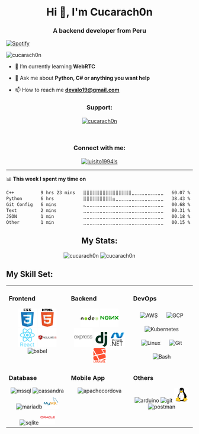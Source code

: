 <h1 align="center">Hi 👋, I'm Cucarach0n</h1>
<h3 align="center">A backend developer from Peru</h3>
<p align="center">

[![Spotify](https://spotifygit-ten.vercel.app/api/spotify?background_color=0d1117&border_color=ffffff)](https://open.spotify.com/user/antexngopkqeh5hl073r0e8do)


	
</p>

<!--START_SECTION:badges-->
<!--END_SECTION:badges-->


<p align="left"> <img src="https://komarev.com/ghpvc/?username=cucarach0n&label=Profile%20views&color=0e75b6&style=flat" alt="cucarach0n" /> </p>

- 🌱 I’m currently learning **WebRTC**

- 💬 Ask me about **Python, C# or anything you want help**

- 📫 How to reach me **devalo19@gmail.com**

<h3 align="center">Support:</h3>
<p align="center"><a href="https://www.buymeacoffee.com/devalo19Y"> <img align="center" src="https://cdn.buymeacoffee.com/buttons/v2/default-yellow.png" height="50" width="210" alt="cucarach0n" /></a></p><br>

<h3 align="center">Connect with me:</h3>
<p align="center">
<a href="https://www.youtube.com/c/LuisParionaOsorio" target="blank"><img align="center" src="https://raw.githubusercontent.com/rahuldkjain/github-profile-readme-generator/master/src/images/icons/Social/youtube.svg" alt="luisito1994ls" height="30" width="40" /></a>
</p>

---
<p align="center">
	
📊 **This week I spent my time on**
	
<!--START_SECTION:waka-->

```text
C++          9 hrs 23 mins   ⣿⣿⣿⣿⣿⣿⣿⣿⣿⣿⣿⣿⣿⣿⣿⣀⣀⣀⣀⣀⣀⣀⣀⣀⣀   60.07 %
Python       6 hrs           ⣿⣿⣿⣿⣿⣿⣿⣿⣿⣶⣀⣀⣀⣀⣀⣀⣀⣀⣀⣀⣀⣀⣀⣀⣀   38.43 %
Git Config   6 mins          ⣄⣀⣀⣀⣀⣀⣀⣀⣀⣀⣀⣀⣀⣀⣀⣀⣀⣀⣀⣀⣀⣀⣀⣀⣀   00.68 %
Text         2 mins          ⣀⣀⣀⣀⣀⣀⣀⣀⣀⣀⣀⣀⣀⣀⣀⣀⣀⣀⣀⣀⣀⣀⣀⣀⣀   00.31 %
JSON         1 min           ⣀⣀⣀⣀⣀⣀⣀⣀⣀⣀⣀⣀⣀⣀⣀⣀⣀⣀⣀⣀⣀⣀⣀⣀⣀   00.18 %
Other        1 min           ⣀⣀⣀⣀⣀⣀⣀⣀⣀⣀⣀⣀⣀⣀⣀⣀⣀⣀⣀⣀⣀⣀⣀⣀⣀   00.15 %
```

<!--END_SECTION:waka-->
	
</p>

<h2 align="center">My Stats:</h2>

<p align="center"><img align="center" src="https://github-readme-stats.vercel.app/api/top-langs?username=cucarach0n&show_icons=true&theme=gruvbox&locale=en&layout=compact" alt="cucarach0n" />      <img align="center" src="https://github-readme-streak-stats.herokuapp.com/?user=cucarach0n&theme=dark" alt="cucarach0n" /></p>
<p align="center">
	
</p>
<h2 align="left">My Skill Set:</h2>
 
<table>
<tr>
<td valign="top" width="33%">

### Frontend  
<div align="center">  
	<img src="https://raw.githubusercontent.com/devicons/devicon/master/icons/css3/css3-original-wordmark.svg" alt="css3"  height="50"/> 
	<img src="https://raw.githubusercontent.com/devicons/devicon/master/icons/html5/html5-original-wordmark.svg" alt="html5"  height="50"/> 
	<img src="https://raw.githubusercontent.com/devicons/devicon/master/icons/react/react-original-wordmark.svg" alt="react"  height="50"/> 
	<img src="https://raw.githubusercontent.com/devicons/devicon/master/icons/angularjs/angularjs-original-wordmark.svg" alt="angularjs"  height="50"/> 
	<img src="https://www.vectorlogo.zone/logos/babeljs/babeljs-icon.svg" alt="babel" width="40" height="50"/> 
</div>

</td>
<td valign="top" width="33%">

### Backend  
<div align="center">  
	<img src="https://raw.githubusercontent.com/devicons/devicon/master/icons/nodejs/nodejs-original-wordmark.svg" alt="nodejs" height="50"/> 
	<img src="https://raw.githubusercontent.com/devicons/devicon/master/icons/nginx/nginx-original.svg" alt="nginx" height="50"/> 
	<img src="https://raw.githubusercontent.com/devicons/devicon/master/icons/express/express-original-wordmark.svg" alt="express" height="50"/>
	<img src="https://raw.githubusercontent.com/devicons/devicon/master/icons/django/django-plain.svg" alt="django" height="40"/> 
	<img src="https://raw.githubusercontent.com/devicons/devicon/master/icons/dot-net/dot-net-original-wordmark.svg" alt="dotnet" height="40"/> 
	<img src="https://raw.githubusercontent.com/devicons/devicon/master/icons/laravel/laravel-plain-wordmark.svg" alt="laravel" height="40"/> 
</div>

</td>
<td valign="top" width="33%">

### DevOps  
<div align="center">  
	<img style="margin: 10px" src="https://profilinator.rishav.dev/skills-assets/amazonwebservices-original-wordmark.svg" alt="AWS" height="50" />  
	<img style="margin: 10px" src="https://profilinator.rishav.dev/skills-assets/google_cloud-icon.svg" alt="GCP" height="50" />  
	<img style="margin: 10px" src="https://profilinator.rishav.dev/skills-assets/kubernetes-icon.svg" alt="Kubernetes" height="50" />  
	<img style="margin: 10px" src="https://profilinator.rishav.dev/skills-assets/linux-original.svg" alt="Linux" height="50" />  
	<img style="margin: 10px" src="https://profilinator.rishav.dev/skills-assets/git-scm-icon.svg" alt="Git" height="50" />  
	<img style="margin: 10px" src="https://profilinator.rishav.dev/skills-assets/gnu_bash-icon.svg" alt="Bash" height="50" />  
</div>

</td>
</tr>


<tr>
<td valign="top" width="33%">

### Database 
<div align="center">  
    <img src="https://www.svgrepo.com/show/303229/microsoft-sql-server-logo.svg" alt="mssql" width="40" height="40"/> 
    <img src="https://www.vectorlogo.zone/logos/apache_cassandra/apache_cassandra-icon.svg" alt="cassandra" width="40" height="40"/> 
    <img src="https://www.vectorlogo.zone/logos/mariadb/mariadb-icon.svg" alt="mariadb" width="40" height="40"/> 
    <img src="https://raw.githubusercontent.com/devicons/devicon/master/icons/mysql/mysql-original-wordmark.svg" alt="mysql" width="40" height="40"/> 
    <img src="https://www.vectorlogo.zone/logos/sqlite/sqlite-icon.svg" alt="sqlite" width="40" height="40"/>
   <img src="https://raw.githubusercontent.com/devicons/devicon/master/icons/oracle/oracle-original.svg" alt="oracle" width="40" height="40"/> 
</div>

</td>
<td valign="top" width="33%">

### Mobile App  
<div align="center">  
<img src="https://www.vectorlogo.zone/logos/apache_cordova/apache_cordova-icon.svg" alt="apachecordova" width="40" height="40"/> 
</div>

</td>
<td valign="top" width="33%">

### Others  
<div align="center">  
    <img src="https://cdn.worldvectorlogo.com/logos/arduino-1.svg" alt="arduino" width="40" height="40"/> 
    <img src="https://www.vectorlogo.zone/logos/git-scm/git-scm-icon.svg" alt="git" width="40" height="40"/> 
    <img src="https://raw.githubusercontent.com/devicons/devicon/master/icons/linux/linux-original.svg" alt="linux" width="40" height="40"/> 
    <img src="https://www.vectorlogo.zone/logos/getpostman/getpostman-icon.svg" alt="postman" width="40" height="40"/> 
</div>

</td>
</tr>

</table>  

